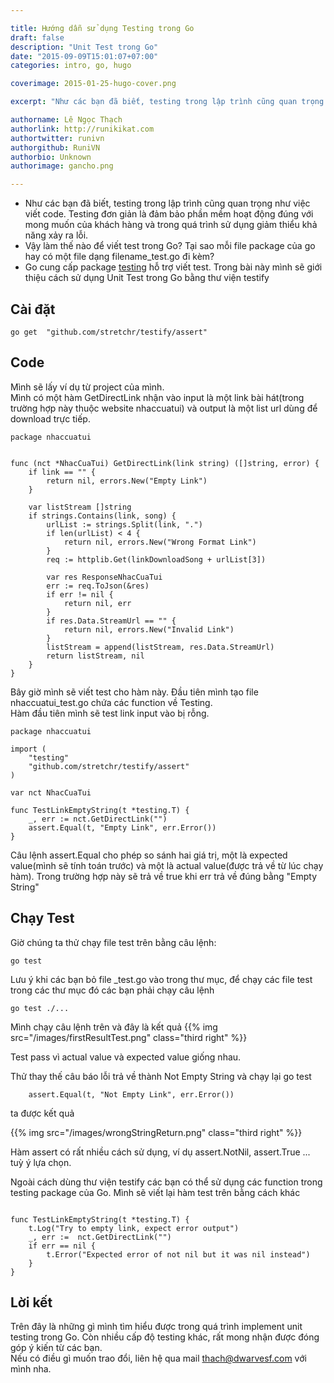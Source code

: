 ```yaml
---

title: Hướng dẫn sử dụng Testing trong Go
draft: false
description: "Unit Test trong Go"
date: "2015-09-09T15:01:07+07:00"
categories: intro, go, hugo

coverimage: 2015-01-25-hugo-cover.png

excerpt: "Như các bạn đã biết, testing trong lập trình cũng quan trọng như việc viết code. Testing đơn giản là đảm bảo phần mềm hoạt động đúng với mong muốn của khách hang và trong quá trình sử dụng, giảm thiểu khả năng xảy ra lỗi."

authorname: Lê Ngọc Thạch 
authorlink: http://runikikat.com
authortwitter: runivn
authorgithub: RuniVN
authorbio: Unknown
authorimage: gancho.png

---
```

- Như các bạn đã biết, testing trong lập trình cũng quan trọng như việc viết code. Testing đơn giản là đảm bảo phần mềm hoạt động đúng với mong muốn của khách hàng và trong quá trình sử dụng giảm thiểu khả năng xảy ra lỗi.
- Vậy làm thế nào để viết test trong Go? Tại sao mỗi file package của go hay có một file dạng filename_test.go đi kèm? 
- Go cung cấp package [testing]( http://golang.org/pkg/testing/) hỗ trợ viết test. Trong bài này mình sẽ giới thiệu cách sử dụng Unit Test trong Go bằng thư viện testify

## Cài đặt 
```
go get  "github.com/stretchr/testify/assert"

```
## Code
Mình sẽ lấy ví dụ từ project của mình.    
Mình có một hàm GetDirectLink nhận vào input là một link bài hát(trong trường hợp này thuộc website nhaccuatui) và output là một list url dùng để download trực tiếp.

```
package nhaccuatui


func (nct *NhacCuaTui) GetDirectLink(link string) ([]string, error) {
	if link == "" {
		return nil, errors.New("Empty Link")
	}

	var listStream []string
	if strings.Contains(link, song) {
		urlList := strings.Split(link, ".")
		if len(urlList) < 4 {
			return nil, errors.New("Wrong Format Link")
		}
		req := httplib.Get(linkDownloadSong + urlList[3])

		var res ResponseNhacCuaTui
		err := req.ToJson(&res)
		if err != nil {
			return nil, err
		}
		if res.Data.StreamUrl == "" {
			return nil, errors.New("Invalid Link")
		}
		listStream = append(listStream, res.Data.StreamUrl)
		return listStream, nil
	}
}
```
Bây giờ mình sẽ viết test cho hàm này. Đầu tiên mình tạo file nhaccuatui_test.go chứa các function về Testing.    
Hàm đầu tiên mình sẽ test link input vào bị rỗng.
```
package nhaccuatui

import (
	"testing"
	"github.com/stretchr/testify/assert"
)

var nct NhacCuaTui

func TestLinkEmptyString(t *testing.T) {
	_, err := nct.GetDirectLink("")
	assert.Equal(t, "Empty Link", err.Error())
}
```
Câu lệnh assert.Equal cho phép so sánh hai giá trị, một là expected value(mình sẽ tính toán trước) và một là actual value(được trả về từ lúc chạy hàm). Trong trường hợp này sẽ trả về true khi err trả về đúng bằng "Empty String" 
## Chạy Test

Giờ chúng ta thử chạy file test trên bằng câu lệnh:
```
go test

```
Lưu ý khi các bạn bỏ file _test.go vào trong thư mục, để chạy các file test trong các thư mục đó các bạn phải chạy câu lệnh
``` 
go test ./...
```
Mình chạy câu lệnh trên và đây là kết quả
{{% img src="/images/firstResultTest.png" class="third right" %}}

Test pass vì actual value và expected value giống nhau.  	

Thử thay thế câu báo lỗi trả về thành Not Empty String và chạy lại go test
```
	assert.Equal(t, "Not Empty Link", err.Error())

```
ta được kết quả


{{% img src="/images/wrongStringReturn.png" class="third right" %}}

Hàm assert có rất nhiều cách sử dụng, ví dụ assert.NotNil, assert.True ... tuỳ ý lựa chọn.

Ngoài cách dùng thư viện testify các bạn có thể sử dụng các function trong testing package của Go. Mình sẽ viết lại hàm test trên bằng cách khác
```

func TestLinkEmptyString(t *testing.T) {
	t.Log("Try to empty link, expect error output")
	_, err :=  nct.GetDirectLink("")
	if err == nil {
		t.Error("Expected error of not nil but it was nil instead")
	}
}

```
## Lời kết

Trên đây là những gì mình tìm hiểu được trong quá trình implement unit testing trong Go. Còn nhiều cấp độ testing khác, rất mong nhận được đóng góp ý kiến từ các bạn.    
Nếu có điều gì muốn trao đổi, liên hệ qua mail thach@dwarvesf.com với mình nha.
